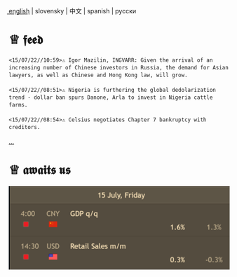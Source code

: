 [e͟n͟gl͟i͟s͟h͟](https://github.com/samuelPapranec/samuelPapranec/blob/main/README.md/) | slovensky | 中文 | spanish | русски 
<br>
# ♕ 𝖋𝖊𝖊𝖉
`<15/07/22//10:59>⚠️ Igor Mazilin, INGVARR: Given the arrival of an increasing number of Chinese investors in Russia, the demand for Asian lawyers, as well as Chinese and Hong Kong law, will grow.` 
<br>
<br>
`<15/07/22//08:51>⚠️ Nigeria is furthering the global dedolarization trend - dollar ban spurs Danone, Arla to invest in Nigeria cattle farms.` 
<br>
<br>
`<15/07/22//08:54>⚠️ Celsius negotiates Chapter 7 bankruptcy with creditors.`
<br>
<br>
[...](https://github.com/samuelPapranec/citadela_alpha/blob/main/)
# ♕ 𝖆𝖜𝖆𝖎𝖙𝖘 𝖚𝖘
<img src="https://github.com/samuelPapranec/citadela_alpha/blob/main/weekly_event_calendars/day/friday.png" alt="drawing" width="650"/>

